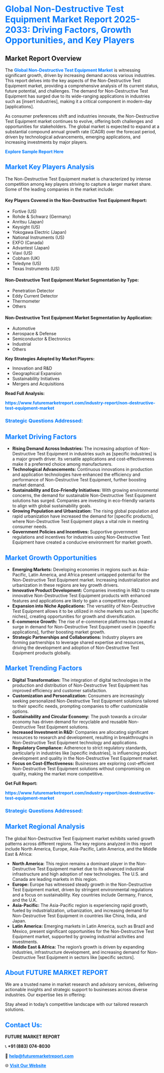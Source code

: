 <h1 style="color: #007BFF;">Global Non-Destructive Test Equipment Market Report 2025-2033: Driving Factors, Growth Opportunities, and Key Players</h1>

<section id="overview">
<h2>Market Report Overview</h2>
<p>The <a href="https://www.futuremarketreport.com/industry-report/non-destructive-test-equipment-market" style="color: #007BFF; text-decoration: none;"><strong>Global Non-Destructive Test Equipment Market</strong></a> is witnessing significant growth, driven by increasing demand across various industries. This report delves into the key aspects of the Non-Destructive Test Equipment market, providing a comprehensive analysis of its current status, future potential, and challenges. The demand for Non-Destructive Test Equipment has surged due to its wide-ranging applications in industries such as [insert industries], making it a critical component in modern-day [applications].</p>
<p>As consumer preferences shift and industries innovate, the Non-Destructive Test Equipment market continues to evolve, offering both challenges and opportunities for stakeholders. The global market is expected to expand at a substantial compound annual growth rate (CAGR) over the forecast period, driven by technological advancements, emerging applications, and increasing investments by major players.</p>
</section>

<section id="overview">
<p><a href="https://www.futuremarketreport.com/request-sample/reportId=53513" style="color: #007BFF; text-decoration: none;"><strong>Explore Sample Report Here</strong></a></p>
</section>

<section id="key-players">
<h2 style="color: #007BFF;">Market Key Players Analysis</h2>
<p>The Non-Destructive Test Equipment market is characterized by intense competition among key players striving to capture a larger market share. Some of the leading companies in the market include:</p>
<h4>Key Players Covered in the Non-Destructive Test Equipment Report:</h4>
<ul><li>Fortive (US)</li><li>Rohde &amp; Schwarz (Germany)</li><li>Anritsu (Japan)</li><li>Keysight (US)</li><li>Yokogawa Electric (Japan)</li><li>National Instruments (US)</li><li>EXFO (Canada)</li><li>Advantest (Japan)</li><li>Viavi (US)</li><li>Cobham (UK)</li><li>Teledyne (US)</li><li>Texas Instruments (US)</li></ul>
<h4>Non-Destructive Test Equipment Market Segmentation by Type:</h4>
<ul><li>Penetration Detector</li><li>Eddy Current Detector</li><li>Thermometer</li><li>Others</li></ul>

<h4>Non-Destructive Test Equipment Market Segmentation by Application:</h4>
<ul><li>Automotive</li><li>Aerospace &amp; Defense</li><li>Semiconductor &amp; Electronics</li><li>Industrial</li><li>Others</li></ul>
<p><strong>Key Strategies Adopted by Market Players:</strong></p>
<ul>
<li>Innovation and R&D</li>
<li>Geographical Expansion</li>
<li>Sustainability Initiatives</li>
<li>Mergers and Acquisitions</li>
</ul>
</section>

<section>
<p><strong>Read Full Analysis: </strong></p><a href="https://www.futuremarketreport.com/industry-report/non-destructive-test-equipment-market" style="color: #007BFF; text-decoration: none;"><strong>https://www.futuremarketreport.com/industry-report/non-destructive-test-equipment-market</strong></a>
<h3 style="color: #007BFF;">Strategic Questions Addressed:</h3>
</section>

<section id="driving-factors">
<h2 style="color: #007BFF;">Market Driving Factors</h2>
<ul>
<li><strong>Rising Demand Across Industries:</strong> The increasing adoption of Non-Destructive Test Equipment in industries such as [specific industries] is a major growth driver. Its versatile applications and cost-effectiveness make it a preferred choice among manufacturers.</li>
<li><strong>Technological Advancements:</strong> Continuous innovations in production and application technologies have enhanced the efficiency and performance of Non-Destructive Test Equipment, further boosting market demand.</li>
<li><strong>Sustainability and Eco-Friendly Initiatives:</strong> With growing environmental concerns, the demand for sustainable Non-Destructive Test Equipment solutions has surged. Companies are investing in eco-friendly variants to align with global sustainability goals.</li>
<li><strong>Growing Population and Urbanization:</strong> The rising global population and rapid urbanization have increased the demand for [specific products], where Non-Destructive Test Equipment plays a vital role in meeting consumer needs.</li>
<li><strong>Government Policies and Incentives:</strong> Supportive government regulations and incentives for industries using Non-Destructive Test Equipment have created a conducive environment for market growth.</li>
</ul>
</section>

<section id="growth-opportunities">
<h2 style="color: #007BFF;">Market Growth Opportunities</h2>
<ul>
<li><strong>Emerging Markets:</strong> Developing economies in regions such as Asia-Pacific, Latin America, and Africa present untapped potential for the Non-Destructive Test Equipment market. Increasing industrialization and urbanization in these regions are key growth drivers.</li>
<li><strong>Innovative Product Development:</strong> Companies investing in R&D to create innovative Non-Destructive Test Equipment products with enhanced features and applications are likely to gain a competitive edge.</li>
<li><strong>Expansion into Niche Applications:</strong> The versatility of Non-Destructive Test Equipment allows it to be utilized in niche markets such as [specific niches], creating opportunities for growth and diversification.</li>
<li><strong>E-commerce Growth:</strong> The rise of e-commerce platforms has created a surge in demand for Non-Destructive Test Equipment used in [specific applications], further boosting market growth.</li>
<li><strong>Strategic Partnerships and Collaborations:</strong> Industry players are forming partnerships to leverage shared expertise and resources, driving the development and adoption of Non-Destructive Test Equipment products globally.</li>
</ul>
</section>

<section id="trending-factors">
<h2 style="color: #007BFF;">Market Trending Factors</h2>
<ul>
<li><strong>Digital Transformation:</strong> The integration of digital technologies in the production and distribution of Non-Destructive Test Equipment has improved efficiency and customer satisfaction.</li>
<li><strong>Customization and Personalization:</strong> Consumers are increasingly seeking personalized Non-Destructive Test Equipment solutions tailored to their specific needs, prompting companies to offer customizable options.</li>
<li><strong>Sustainability and Circular Economy:</strong> The push towards a circular economy has driven demand for recyclable and reusable Non-Destructive Test Equipment solutions.</li>
<li><strong>Increased Investment in R&D:</strong> Companies are allocating significant resources to research and development, resulting in breakthroughs in Non-Destructive Test Equipment technology and applications.</li>
<li><strong>Regulatory Compliance:</strong> Adherence to strict regulatory standards, particularly in industries like [specific industries], is influencing product development and quality in the Non-Destructive Test Equipment market.</li>
<li><strong>Focus on Cost-Effectiveness:</strong> Businesses are exploring cost-efficient Non-Destructive Test Equipment solutions without compromising on quality, making the market more competitive.</li>
</ul>
</section>

<section>
<p><strong>Get Full Report: </strong></p><a href="https://www.futuremarketreport.com/industry-report/non-destructive-test-equipment-market" style="color: #007BFF; text-decoration: none;"><strong>https://www.futuremarketreport.com/industry-report/non-destructive-test-equipment-market</strong></a>
<h3 style="color: #007BFF;">Strategic Questions Addressed:</h3>
</section>


<section id="regional-analysis">
<h2 style="color: #007BFF;">Market Regional Analysis</h2>
<p>The global Non-Destructive Test Equipment market exhibits varied growth patterns across different regions. The key regions analyzed in this report include North America, Europe, Asia-Pacific, Latin America, and the Middle East & Africa:</p>
<ul>
<li><strong>North America:</strong> This region remains a dominant player in the Non-Destructive Test Equipment market due to its advanced industrial infrastructure and high adoption of new technologies. The U.S. and Canada are leading markets in this region.</li>
<li><strong>Europe:</strong> Europe has witnessed steady growth in the Non-Destructive Test Equipment market, driven by stringent environmental regulations and a focus on sustainability. Key countries include Germany, France, and the U.K.</li>
<li><strong>Asia-Pacific:</strong> The Asia-Pacific region is experiencing rapid growth, fueled by industrialization, urbanization, and increasing demand for Non-Destructive Test Equipment in countries like China, India, and Japan.</li>
<li><strong>Latin America:</strong> Emerging markets in Latin America, such as Brazil and Mexico, present significant opportunities for the Non-Destructive Test Equipment market, supported by growing industrial activities and investments.</li>
<li><strong>Middle East & Africa:</strong> The region’s growth is driven by expanding industries, infrastructure development, and increasing demand for Non-Destructive Test Equipment in sectors like [specific sectors].</li>
</ul>
</section>

<footer>
<h2 style="color: #007BFF;">About FUTURE MARKET REPORT</h2>
<p>We are a trusted name in market research and advisory services, delivering actionable insights and strategic support to businesses across diverse industries. Our expertise lies in offering:</p>

<p>Stay ahead in today’s competitive landscape with our tailored research solutions.</p>

<h2 style="color: #007BFF;">Contact Us:</h2>
<p><strong>FUTURE MARKET REPORT</strong></p>
<p>📞 <strong>+91 (883) 074-8030</strong></p>
<p>📧 <strong><a href="mailto:help@futuremarketreport.com" style="color: #007BFF;">help@futuremarketreport.com</a></strong></p>
<p>🌐 <strong><a href="https://www.futuremarketreport.com/" style="color: #007BFF;">Visit Our Website</a></strong></p>
</footer>
